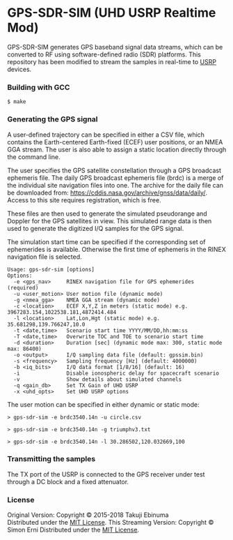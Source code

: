 # GPS-SDR-SIM (UHD USRP Realtime Mod)

GPS-SDR-SIM generates GPS baseband signal data streams, which can be converted to RF using software-defined radio (SDR) platforms. This repository has been modified to stream the samples in real-time to [USRP](http://www.ettus.com/) devices.

### Building with GCC

```
$ make
```

### Generating the GPS signal

A user-defined trajectory can be specified in either a CSV file, which contains 
the Earth-centered Earth-fixed (ECEF) user positions, or an NMEA GGA stream.
The user is also able to assign a static location directly through the command line.

The user specifies the GPS satellite constellation through a GPS broadcast 
ephemeris file. The daily GPS broadcast ephemeris file (brdc) is a merge of the
individual site navigation files into one. The archive for the daily file can 
be downloaded from: https://cddis.nasa.gov/archive/gnss/data/daily/. Access 
to this site requires registration, which is free.

These files are then used to generate the simulated pseudorange and
Doppler for the GPS satellites in view. This simulated range data is 
then used to generate the digitized I/Q samples for the GPS signal.

The simulation start time can be specified if the corresponding set of ephemerides
is available. Otherwise the first time of ephemeris in the RINEX navigation file
is selected.


```
Usage: gps-sdr-sim [options]
Options:
  -e <gps_nav>     RINEX navigation file for GPS ephemerides (required)
  -u <user_motion> User motion file (dynamic mode)
  -g <nmea_gga>    NMEA GGA stream (dynamic mode)
  -c <location>    ECEF X,Y,Z in meters (static mode) e.g. 3967283.154,1022538.181,4872414.484
  -l <location>    Lat,Lon,Hgt (static mode) e.g. 35.681298,139.766247,10.0
  -t <date,time>   Scenario start time YYYY/MM/DD,hh:mm:ss
  -T <date,time>   Overwrite TOC and TOE to scenario start time
  -d <duration>    Duration [sec] (dynamic mode max: 300, static mode max: 86400)
  -o <output>      I/Q sampling data file (default: gpssim.bin)
  -s <frequency>   Sampling frequency [Hz] (default: 4000000)
  -b <iq_bits>     I/Q data format [1/8/16] (default: 16)
  -i               Disable ionospheric delay for spacecraft scenario
  -v               Show details about simulated channels
  -q <gain_db>     Set TX Gain of UHD USRP
  -x <uhd_opts>    Set UHD USRP options
```

The user motion can be specified in either dynamic or static mode:

```
> gps-sdr-sim -e brdc3540.14n -u circle.csv
```

```
> gps-sdr-sim -e brdc3540.14n -g triumphv3.txt
```

```
> gps-sdr-sim -e brdc3540.14n -l 30.286502,120.032669,100
```

### Transmitting the samples

The TX port of the USRP is connected to the GPS receiver under test through a DC block and a fixed attenuator.

### License

Original Version:
Copyright &copy; 2015-2018 Takuji Ebinuma  
Distributed under the [MIT License](http://www.opensource.org/licenses/mit-license.php).
This Streaming Version:
Copyright &copy; Simon Erni
Distributed under the [MIT License](http://www.opensource.org/licenses/mit-license.php).